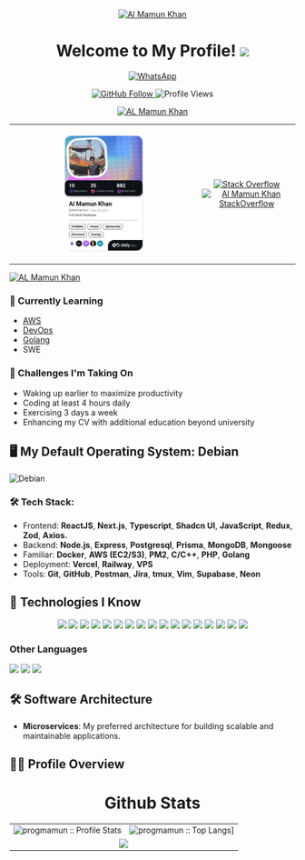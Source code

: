 <div align="center">
  <a href="https://www.linkedin.com/in/progmamun/" target="_blank" rel="noopener">
    <img src="https://rawcdn.githack.com/progmamun/programming-hero/5e7a9d93012540777c2880f116cd243fc3df4e85/milestone-9/v0.2.svg" alt="Al Mamun Khan" />
  </a>
  
  <h1>Welcome to My Profile! <img src="https://media.giphy.com/media/hvRJCLFzcasrR4ia7z/giphy.gif" width="25"></h1>

<a href="https://api.whatsapp.com/send/?phone=+8801516562647&text=Hello&type=phone_number&app_absent=0"><img src="https://img.shields.io/badge/WhatsApp-Click%20Here-25D366?style=for-the-badge&logo=whatsapp" alt="WhatsApp" />
</a>

<a href="https://github.com/progmamun">
    <img src="https://img.shields.io/github/followers/progmamun?label=Follow&style=social" alt="GitHub Follow" />
  </a>
<img src="https://komarev.com/ghpvc/?username=progmamun&color=228B22" alt="Profile Views" />

[![AL Mamun Khan](https://awesome-github-stats.azurewebsites.net/user-stats/progmamun?cardType=level-alternate&theme=jolly&preferLogin=true)](https://git.io/awesome-stats-card)

</div>

<table align="center">
  <tr>
    <td>
      <p align="center">
       <a href="https://app.daily.dev/devmamun"><img src="./devcard.png" width="45%" alt="Al Mamun Khan's Dev Card"/></a>
      </p>
    </td>
    <td>
      <p align="center">
        <a href="https://stackoverflow.com/users/15274012/al-mamun-khan">
          <img src="https://aleen42.github.io/badges/src/stackoverflow.svg" alt="Stack Overflow" />
        </a><br/>
        <a href="https://stackoverflow.com/users/15274012/al-mamun-khan">
          <img src="https://github-readme-stackoverflow.vercel.app/?userID=15274012" alt="Al Mamun Khan StackOverflow" />
        </a>
      </p>
    </td>
  </tr>
</table>

[![AL Mamun Khan](https://github-profile-summary-cards.vercel.app/api/cards/profile-details?username=progmamun&theme=jolly)](https://git.io/awesome-stats-card)

### 🌱 Currently Learning

- [AWS](https://aws.amazon.com/)
- [DevOps](https://www.google.com/search?q=DevOps)
- [Golang](https://go.dev)
- SWE

### 💪 Challenges I'm Taking On

- Waking up earlier to maximize productivity
- Coding at least 4 hours daily
- Exercising 3 days a week
- Enhancing my CV with additional education beyond university

## 🖥️ My Default Operating System: Debian

![Debian](https://img.shields.io/badge/Linux-FCC624?style=for-the-badge&logo=linux&logoColor=black)

### 🛠️ Tech Stack:

- Frontend: **ReactJS**, **Next.js**, **Typescript**, **Shadcn UI**, **JavaScript**, **Redux**, **Zod**, **Axios.**
- Backend: **Node.js**, **Express**, **Postgresql**, **Prisma**, **MongoDB**, **Mongoose**
- Familiar: **Docker**, **AWS (EC2/S3)**, **PM2**, **C/C++**, **PHP**, **Golang**
- Deployment: **Vercel**, **Railway**, **VPS**
- Tools: **Git**, **GitHub**, **Postman**, **Jira**, **tmux**, **Vim**, **Supabase**, **Neon**

## 🚀 Technologies I Know

<p align="center">
  <img src="https://img.shields.io/badge/Next.js-000000?style=for-the-badge&logo=next.js&logoColor=white" height="25" />
  <img src="https://img.shields.io/badge/React-20232A?style=for-the-badge&logo=react&logoColor=61DAFB" height="25" />
  <img src="https://img.shields.io/badge/prisma-2D3748?style=for-the-badge&logo=prisma&logoColor=white" height="25" />
  <img src="https://img.shields.io/badge/docker-2496ED?style=for-the-badge&logo=docker&logoColor=white" height="25" />
  <img src="https://img.shields.io/badge/JavaScript-F7DF1E?style=for-the-badge&logo=javascript&logoColor=white" height="25" />
  <img src="https://img.shields.io/badge/Node.js-43853D?style=for-the-badge&logo=node.js&logoColor=white" height="25" />
  <img src="https://img.shields.io/badge/TypeScript-007ACC?style=for-the-badge&logo=typescript&logoColor=white" height="25" />
  <img src="https://img.shields.io/badge/Sass-CC6699?style=for-the-badge&logo=sass&logoColor=white" height="25" />
  <img src="https://img.shields.io/badge/Tailwind_CSS-38B2AC?style=for-the-badge&logo=tailwind-css&logoColor=white" height="25" />
  <img src="https://img.shields.io/badge/Express.js-404D59?style=for-the-badge" height="25" />
  <img src="https://img.shields.io/badge/Redux-593D88?style=for-the-badge&logo=redux&logoColor=white" height="25" />
  <img src="https://img.shields.io/badge/PostgreSQL-316192?style=for-the-badge&logo=postgresql&logoColor=white" height="25" />
  <img src="https://img.shields.io/badge/MongoDB-4EA94B?style=for-the-badge&logo=mongodb&logoColor=white" height="25" />
  <img src="https://img.shields.io/badge/redis-%23DD0031.svg?&style=for-the-badge&logo=redis&logoColor=white" height="25" />
  <img src="https://img.shields.io/badge/Amazon_AWS-232F3E?style=for-the-badge&logo=amazon-aws&logoColor=white" height="25" />
  <img src="https://img.shields.io/badge/Digital_Ocean-0080FF?style=for-the-badge&logo=DigitalOcean&logoColor=white" height="25" />
  <img src="https://img.shields.io/badge/Jest-323330?style=for-the-badge&logo=Jest&logoColor=white" height="25" />
  
</p>

### Other Languages

<p align="left">
  <img src="https://img.shields.io/badge/Go-00ADD8?style=for-the-badge&logo=go&logoColor=white" height="25" />
  <img src="https://img.shields.io/badge/C%2FC++-659ad2?style=for-the-badge&logo=c%2B%2B&logoColor=ffffff" height="25" />
  <img src="https://img.shields.io/badge/PHP-777BB4?style=for-the-badge&logo=php&logoColor=white" height="25" />
</p>

## 🛠️ Software Architecture

- **Microservices**: My preferred architecture for building scalable and maintainable applications.

## 👨‍💻 Profile Overview

<p align="center">
   <table>
   <h1 align="center">Github Stats</h1>
       <tr>
       <td><img alt="progmamun :: Profile Stats" src="https://github-readme-stats.vercel.app/api?username=progmamun&theme=blue-green&amp;show_icons=true&amp;count_private=true&amp;hide_border=true" /></td>
       <td><img alt="progmamun :: Top Langs]" src="https://github-readme-stats.vercel.app/api/top-langs/?username=progmamun&langs_count=6&theme=blue-green&layout=compact&hide=html"> </td>
     </tr>
     <tr>
        <td colspan="2" align="center"><img  align="center" src="https://github-readme-streak-stats.herokuapp.com?user=progmamun&theme=blue-green&hide_border=true"></td>
     </tr>
   </table>
</p>
